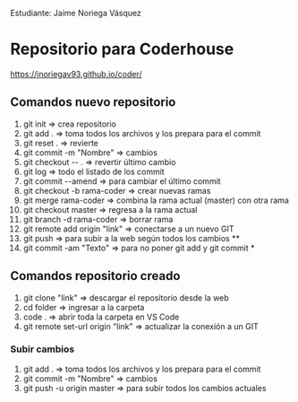 Estudiante: Jaime Noriega Vásquez

# Repositorio para Coderhouse
https://jnoriegav93.github.io/coder/

##  Comandos nuevo repositorio
1. git init => crea repositorio
2. git add . => toma todos los archivos y los prepara para el commit
3. git reset . => revierte
4. git commit -m "Nombre" => cambios
5. git checkout -- . => revertir último cambio
6. git log => todo el listado de los commit
7. git commit --amend => para cambiar el último commit
8. git checkout -b rama-coder => crear nuevas ramas
9. git merge rama-coder => combina la rama actual (master) con otra rama
10. git checkout master => regresa a la rama actual
11. git branch -d rama-coder => borrar rama
12. git remote add origin "link" => conectarse a un nuevo GIT
13. git push => para subir a la web según todos los cambios **
14. git commit -am "Texto" => para no poner git add y git commit *

## Comandos repositorio creado
1. git clone "link" => descargar el repositorio desde la web
2. cd folder => ingresar a la carpeta
3. code . => abrir toda la carpeta en VS Code
4. git remote set-url origin "link" => actualizar la conexión a un GIT

### Subir cambios
1. git add . => toma todos los archivos y los prepara para el commit
2. git commit -m "Nombre" => cambios
3. git push -u origin master => para subir todos los cambios actuales